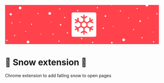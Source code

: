 <img src='github poster.jpg'>

# 🧩 Snow extension 🧩
Chrome extension to add falling snow to open pages
